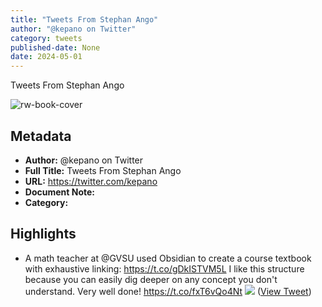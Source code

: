 ```yaml
---
title: "Tweets From Stephan Ango"
author: "@kepano on Twitter"
category: tweets
published-date: None
date: 2024-05-01
---
```

Tweets From Stephan Ango

![rw-book-cover](https://pbs.twimg.com/profile_images/1563635599906549761/wIum4L8I.jpg)

## Metadata
- **Author:** @kepano on Twitter
- **Full Title:** Tweets From Stephan Ango
- **URL:** https://twitter.com/kepano
- **Document Note:** 
- **Category:**

## Highlights
- A math teacher at @GVSU used Obsidian to create a course textbook with exhaustive linking:
  https://t.co/gDkISTVM5L
  I like this structure because you can easily dig deeper on any concept you don't understand. Very well done! https://t.co/fxT6vQo4Nt
  ![](https://pbs.twimg.com/media/F9eVSGDagAAXxan.jpg) ([View Tweet](https://twitter.com/kepano/status/1718008501589639321))
